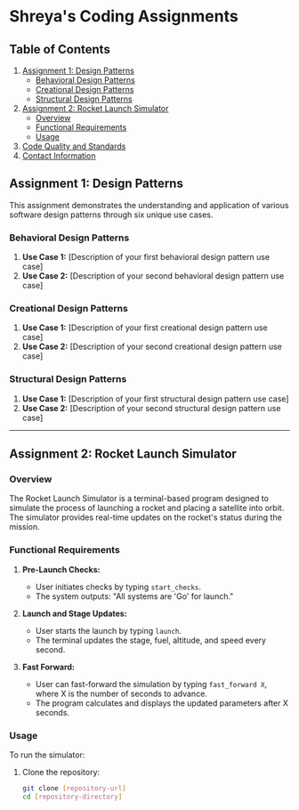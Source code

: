 # Shreya's Coding Assignments

## Table of Contents
1. [Assignment 1: Design Patterns](#assignment-1-design-patterns)
    - [Behavioral Design Patterns](#behavioral-design-patterns)
    - [Creational Design Patterns](#creational-design-patterns)
    - [Structural Design Patterns](#structural-design-patterns)
2. [Assignment 2: Rocket Launch Simulator](#assignment-2-rocket-launch-simulator)
    - [Overview](#overview)
    - [Functional Requirements](#functional-requirements)
    - [Usage](#usage)
3. [Code Quality and Standards](#code-quality-and-standards)
4. [Contact Information](#contact-information)

## Assignment 1: Design Patterns

This assignment demonstrates the understanding and application of various software design patterns through six unique use cases.

### Behavioral Design Patterns
1. **Use Case 1:** [Description of your first behavioral design pattern use case]
2. **Use Case 2:** [Description of your second behavioral design pattern use case]

### Creational Design Patterns
1. **Use Case 1:** [Description of your first creational design pattern use case]
2. **Use Case 2:** [Description of your second creational design pattern use case]

### Structural Design Patterns
1. **Use Case 1:** [Description of your first structural design pattern use case]
2. **Use Case 2:** [Description of your second structural design pattern use case]

---

## Assignment 2: Rocket Launch Simulator

### Overview
The Rocket Launch Simulator is a terminal-based program designed to simulate the process of launching a rocket and placing a satellite into orbit. The simulator provides real-time updates on the rocket's status during the mission.

### Functional Requirements
1. **Pre-Launch Checks:** 
   - User initiates checks by typing `start_checks`.
   - The system outputs: "All systems are 'Go' for launch."
  
2. **Launch and Stage Updates:** 
   - User starts the launch by typing `launch`.
   - The terminal updates the stage, fuel, altitude, and speed every second.

3. **Fast Forward:** 
   - User can fast-forward the simulation by typing `fast_forward X`, where X is the number of seconds to advance.
   - The program calculates and displays the updated parameters after X seconds.

### Usage
To run the simulator:
1. Clone the repository:
   ```bash
   git clone [repository-url]
   cd [repository-directory]
